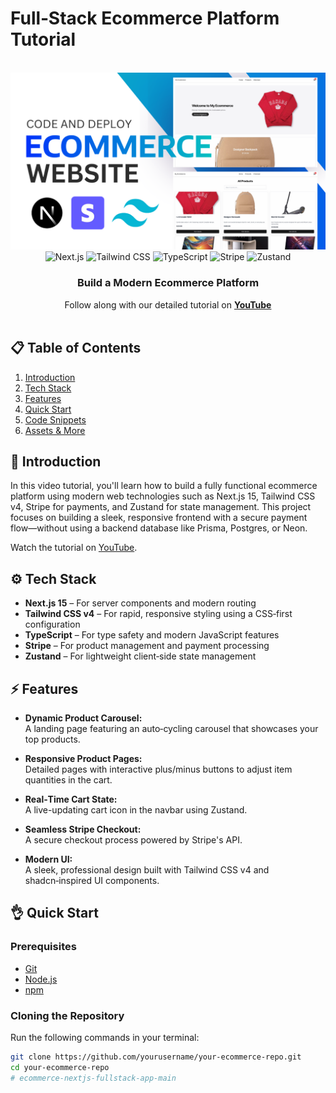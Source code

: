 # Full‑Stack Ecommerce Platform Tutorial

<div align="center">
  <br />
  <a href="https://youtu.be/DLeAPn5-TIA" target="_blank">
    <img src="./banner.png" alt="Project Banner">
  </a>
  <br />
  <div>
    <img src="https://img.shields.io/badge/-Next.js-000?style=for-the-badge&logo=next.js" alt="Next.js" />
    <img src="https://img.shields.io/badge/-TailwindCSS-38B2AC?style=for-the-badge&logo=tailwindcss" alt="Tailwind CSS" />
    <img src="https://img.shields.io/badge/-TypeScript-3178C6?style=for-the-badge&logo=typescript" alt="TypeScript" />
    <img src="https://img.shields.io/badge/-Stripe-6772e5?style=for-the-badge&logo=stripe&logoColor=white" alt="Stripe" />
    <img src="https://img.shields.io/badge/-Zustand-000?style=for-the-badge" alt="Zustand" />
  </div>
  <h3 align="center">Build a Modern Ecommerce Platform</h3>
  <div align="center">
    Follow along with our detailed tutorial on 
    <a href="https://youtu.be/YOUR_VIDEO_LINK" target="_blank"><b>YouTube</b></a>
  </div>
  <br />
</div>

## 📋 Table of Contents

1. [Introduction](#introduction)
2. [Tech Stack](#tech-stack)
3. [Features](#features)
4. [Quick Start](#quick-start)
5. [Code Snippets](#code-snippets)
6. [Assets & More](#assets--more)

## 🚀 Introduction

In this video tutorial, you'll learn how to build a fully functional ecommerce platform using modern web technologies such as Next.js 15, Tailwind CSS v4, Stripe for payments, and Zustand for state management. This project focuses on building a sleek, responsive frontend with a secure payment flow—without using a backend database like Prisma, Postgres, or Neon.

Watch the tutorial on [YouTube](https://youtu.be/YOUR_VIDEO_LINK).

## ⚙️ Tech Stack

- **Next.js 15** – For server components and modern routing
- **Tailwind CSS v4** – For rapid, responsive styling using a CSS‑first configuration
- **TypeScript** – For type safety and modern JavaScript features
- **Stripe** – For product management and payment processing
- **Zustand** – For lightweight client‑side state management

## ⚡️ Features

- **Dynamic Product Carousel:**  
  A landing page featuring an auto‑cycling carousel that showcases your top products.

- **Responsive Product Pages:**  
  Detailed pages with interactive plus/minus buttons to adjust item quantities in the cart.

- **Real‑Time Cart State:**  
  A live-updating cart icon in the navbar using Zustand.

- **Seamless Stripe Checkout:**  
  A secure checkout process powered by Stripe's API.

- **Modern UI:**  
  A sleek, professional design built with Tailwind CSS v4 and shadcn‑inspired UI components.

## 👌 Quick Start

### Prerequisites

- [Git](https://git-scm.com/)
- [Node.js](https://nodejs.org/en/)
- [npm](https://www.npmjs.com/)

### Cloning the Repository

Run the following commands in your terminal:

```bash
git clone https://github.com/yourusername/your-ecommerce-repo.git
cd your-ecommerce-repo
#   e c o m m e r c e - n e x t j s - f u l l s t a c k - a p p - m a i n 
 
 